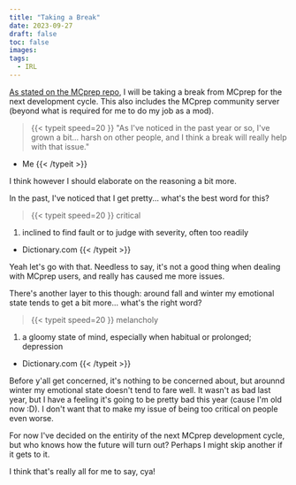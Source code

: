 ```yaml
---
title: "Taking a Break"
date: 2023-09-27
draft: false
toc: false
images:
tags:
  - IRL
---
```


[As stated on the MCprep repo](https://github.com/Moo-Ack-Productions/MCprep/discussions/481), I will be taking a break from MCprep for the next development cycle. This also includes the MCprep community server (beyond what is required for me to do my job as a mod).
> {{< typeit 
  speed=20
>}}
"As I've noticed in the past year or so, I've grown a bit… harsh on other people, and I think a break will really help with that issue."
- Me
{{< /typeit >}}

I think however I should elaborate on the reasoning a bit more. 

In the past, I've noticed that I get pretty... what's the best word for this?
> {{< typeit 
  speed=20
>}}
critical
1. inclined to find fault or to judge with severity, often too readily
- Dictionary.com
{{< /typeit >}}

Yeah let's go with that. Needless to say, it's not a good thing when dealing with MCprep users, and really has caused me more issues. 

There's another layer to this though: around fall and winter my emotional state tends to get a bit more... what's the right word?
> {{< typeit 
  speed=20
>}}
melancholy
1. a gloomy state of mind, especially when habitual or prolonged; depression
- Dictionary.com
{{< /typeit >}}

Before y'all get concerned, it's nothing to be concerned about, but arounnd winter my emotional state doesn't tend to fare well. It wasn't as bad last year, but I have a feeling it's going to be pretty bad this year (cause I'm old now :D). I don't want that to make my issue of being too critical on people even worse.

For now I've decided on the entirity of the next MCprep development cycle, but who knows how the future will turn out? Perhaps I might skip another if it gets to it. 

I think that's really all for me to say, cya!
